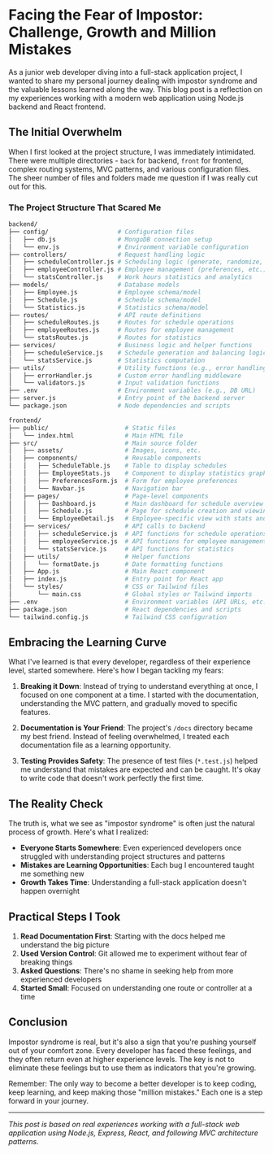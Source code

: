 # Facing the Fear of Impostor: Challenge, Growth and Million Mistakes

As a junior web developer diving into a full-stack application project, I wanted to share my personal journey dealing with impostor syndrome and the valuable lessons learned along the way. This blog post is a reflection on my experiences working with a modern web application using Node.js backend and React frontend.

## The Initial Overwhelm

When I first looked at the project structure, I was immediately intimidated. There were multiple directories - `back` for backend, `front` for frontend, complex routing systems, MVC patterns, and various configuration files. The sheer number of files and folders made me question if I was really cut out for this.

### The Project Structure That Scared Me

```bash
backend/
├── config/                   # Configuration files
│   ├── db.js                 # MongoDB connection setup
│   └── env.js                # Environment variable configuration
├── controllers/              # Request handling logic
│   ├── scheduleController.js # Scheduling logic (generate, randomize, etc.)
│   ├── employeeController.js # Employee management (preferences, etc.)
│   └── statsController.js    # Work hours statistics and analytics
├── models/                   # Database models
│   ├── Employee.js           # Employee schema/model
│   ├── Schedule.js           # Schedule schema/model
│   └── Statistics.js         # Statistics schema/model
├── routes/                   # API route definitions
│   ├── scheduleRoutes.js     # Routes for schedule operations
│   ├── employeeRoutes.js     # Routes for employee management
│   └── statsRoutes.js        # Routes for statistics
├── services/                 # Business logic and helper functions
│   ├── scheduleService.js    # Schedule generation and balancing logic
│   └── statsService.js       # Statistics computation
├── utils/                    # Utility functions (e.g., error handling)
│   ├── errorHandler.js       # Custom error handling middleware
│   └── validators.js         # Input validation functions
├── .env                      # Environment variables (e.g., DB URL)
├── server.js                 # Entry point of the backend server
└── package.json              # Node dependencies and scripts

frontend/
├── public/                     # Static files
│   └── index.html              # Main HTML file
├── src/                        # Main source folder
│   ├── assets/                 # Images, icons, etc.
│   ├── components/             # Reusable components
│   │   ├── ScheduleTable.js    # Table to display schedules
│   │   ├── EmployeeStats.js    # Component to display statistics graph
│   │   ├── PreferencesForm.js  # Form for employee preferences
│   │   └── Navbar.js           # Navigation bar
│   ├── pages/                  # Page-level components
│   │   ├── Dashboard.js        # Main dashboard for schedule overview
│   │   ├── Schedule.js         # Page for schedule creation and viewing
│   │   └── EmployeeDetail.js   # Employee-specific view with stats and preferences
│   ├── services/               # API calls to backend
│   │   ├── scheduleService.js  # API functions for schedule operations
│   │   ├── employeeService.js  # API functions for employee management
│   │   └── statsService.js     # API functions for statistics
│   ├── utils/                  # Helper functions
│   │   └── formatDate.js       # Date formatting functions
│   ├── App.js                  # Main React component
│   ├── index.js                # Entry point for React app
│   └── styles/                 # CSS or Tailwind files
│       └── main.css            # Global styles or Tailwind imports
├── .env                        # Environment variables (API URLs, etc.)
├── package.json                # React dependencies and scripts
└── tailwind.config.js          # Tailwind CSS configuration
```

## Embracing the Learning Curve

What I've learned is that every developer, regardless of their experience level, started somewhere. Here's how I began tackling my fears:

1. **Breaking it Down**: Instead of trying to understand everything at once, I focused on one component at a time. I started with the documentation, understanding the MVC pattern, and gradually moved to specific features.

2. **Documentation is Your Friend**: The project's `/docs` directory became my best friend. Instead of feeling overwhelmed, I treated each documentation file as a learning opportunity.

3. **Testing Provides Safety**: The presence of test files (`*.test.js`) helped me understand that mistakes are expected and can be caught. It's okay to write code that doesn't work perfectly the first time.

## The Reality Check

The truth is, what we see as "impostor syndrome" is often just the natural process of growth. Here's what I realized:

- **Everyone Starts Somewhere**: Even experienced developers once struggled with understanding project structures and patterns
- **Mistakes are Learning Opportunities**: Each bug I encountered taught me something new
- **Growth Takes Time**: Understanding a full-stack application doesn't happen overnight

## Practical Steps I Took

1. **Read Documentation First**: Starting with the docs helped me understand the big picture
2. **Used Version Control**: Git allowed me to experiment without fear of breaking things
3. **Asked Questions**: There's no shame in seeking help from more experienced developers
4. **Started Small**: Focused on understanding one route or controller at a time

## Conclusion

Impostor syndrome is real, but it's also a sign that you're pushing yourself out of your comfort zone. Every developer has faced these feelings, and they often return even at higher experience levels. The key is not to eliminate these feelings but to use them as indicators that you're growing.

Remember: The only way to become a better developer is to keep coding, keep learning, and keep making those "million mistakes." Each one is a step forward in your journey.

---

*This post is based on real experiences working with a full-stack web application using Node.js, Express, React, and following MVC architecture patterns.*